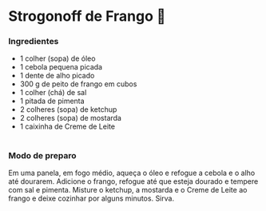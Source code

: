 # Strogonoff de Frango 🐔

### **Ingredientes**

* 1 colher (sopa) de óleo
* 1 cebola pequena picada
* 1 dente de alho picado
* 300 g de peito de frango em cubos
* 1 colher (chá) de sal
* 1 pitada de pimenta
* 2 colheres (sopa) de ketchup
* 2 colheres (sopa) de mostarda
* 1 caixinha de Creme de Leite
  
  

# 

### Modo de preparo

Em uma panela, em fogo médio, aqueça o óleo e refogue a cebola e o alho até dourarem. Adicione o frango, refogue até que esteja dourado e tempere com sal e pimenta. Misture o ketchup, a mostarda e o Creme de Leite ao frango e deixe cozinhar por alguns minutos. Sirva.


